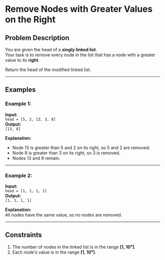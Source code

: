 # Remove Nodes with Greater Values on the Right

## Problem Description

You are given the head of a **singly linked list**.  
Your task is to remove every node in the list that has a node with a greater value to its **right**.  

Return the head of the modified linked list.

---

## Examples

### Example 1:
**Input:**  
`head = [5, 2, 13, 3, 8]`  
**Output:**  
`[13, 8]`  

**Explanation:**  
- Node 13 is greater than 5 and 2 on its right, so 5 and 2 are removed.  
- Node 8 is greater than 3 on its right, so 3 is removed.  
- Nodes 13 and 8 remain.

---

### Example 2:
**Input:**  
`head = [1, 1, 1, 1]`  
**Output:**  
`[1, 1, 1, 1]`  

**Explanation:**  
All nodes have the same value, so no nodes are removed.

---

## Constraints

1. The number of nodes in the linked list is in the range **[1, 10⁵]**.
2. Each node's value is in the range **[1, 10⁵]**.
